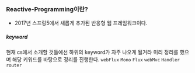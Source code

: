 ### Reactive-Programming이란?
- 2017년 스프링5에서 새롭게 추가된 반응형 웹 프레임워크이다.

##### keyword
현재 cs에서 소개할 것들에선 하위의 keyword가 자주 나오게 될거라 미리 정리를 했으며 해당 키워드를 바탕으로 정리를 진행한다.
`webFlux`
`Mono`
`Flux`
`webMvc`
`Handler`
`router`


